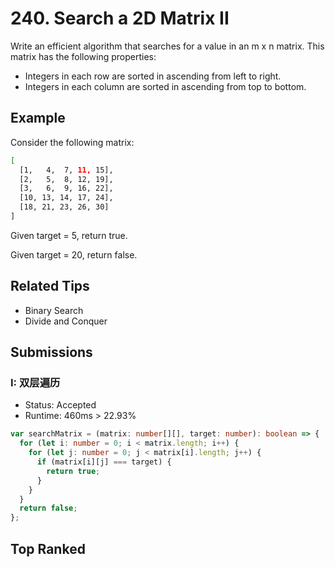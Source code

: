 # 240. Search a 2D Matrix II

Write an efficient algorithm that searches for a value in an m x n matrix. This matrix has the following properties:

- Integers in each row are sorted in ascending from left to right.
- Integers in each column are sorted in ascending from top to bottom.

## Example

Consider the following matrix:

```bash
[
  [1,   4,  7, 11, 15],
  [2,   5,  8, 12, 19],
  [3,   6,  9, 16, 22],
  [10, 13, 14, 17, 24],
  [18, 21, 23, 26, 30]
]
```

Given target = 5, return true.

Given target = 20, return false.

## Related Tips

- Binary Search
- Divide and Conquer

## Submissions

### I: 双层遍历

- Status: Accepted
- Runtime: 460ms > 22.93%

```typescript
var searchMatrix = (matrix: number[][], target: number): boolean => {
  for (let i: number = 0; i < matrix.length; i++) {
    for (let j: number = 0; j < matrix[i].length; j++) {
      if (matrix[i][j] === target) {
        return true;
      }
    }
  }
  return false;
};
```

## Top Ranked

